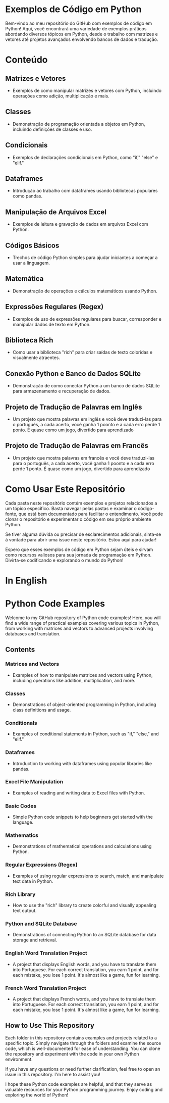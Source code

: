 # Exemplos de Código em Python

Bem-vindo ao meu repositório do GitHub com exemplos de código em Python! Aqui, você encontrará uma variedade de exemplos práticos abordando diversos tópicos em Python, desde o trabalho com matrizes e vetores até projetos avançados envolvendo bancos de dados e tradução.

# Conteúdo

## Matrizes e Vetores
- Exemplos de como manipular matrizes e vetores com Python, incluindo operações como adição, multiplicação e mais.

## Classes
- Demonstração de programação orientada a objetos em Python, incluindo definições de classes e uso.

## Condicionais
- Exemplos de declarações condicionais em Python, como "if," "else" e "elif."

## Dataframes
- Introdução ao trabalho com dataframes usando bibliotecas populares como pandas.

## Manipulação de Arquivos Excel
- Exemplos de leitura e gravação de dados em arquivos Excel com Python.

## Códigos Básicos
- Trechos de código Python simples para ajudar iniciantes a começar a usar a linguagem.

## Matemática
- Demonstração de operações e cálculos matemáticos usando Python.

## Expressões Regulares (Regex)
- Exemplos de uso de expressões regulares para buscar, corresponder e manipular dados de texto em Python.

## Biblioteca Rich
- Como usar a biblioteca "rich" para criar saídas de texto coloridas e visualmente atraentes.

## Conexão Python e Banco de Dados SQLite
- Demonstração de como conectar Python a um banco de dados SQLite para armazenamento e recuperação de dados.

## Projeto de Tradução de Palavras em Inglês
- Um projeto que mostra palavras em inglês e você deve traduzi-las para o português, a cada acerto, você ganha 1 poonto e a cada erro perde 1 ponto. É quase como um jogo, divertido para aprendizado

## Projeto de Tradução de Palavras em Francês
- Um projeto que mostra palavras em francês e você deve traduzi-las para o português, a cada acerto, você ganha 1 poonto e a cada erro perde 1 ponto. É quase como um jogo, divertido para aprendizado

# Como Usar Este Repositório

Cada pasta neste repositório contém exemplos e projetos relacionados a um tópico específico. Basta navegar pelas pastas e examinar o código-fonte, que está bem documentado para facilitar o entendimento. Você pode clonar o repositório e experimentar o código em seu próprio ambiente Python.

Se tiver alguma dúvida ou precisar de esclarecimentos adicionais, sinta-se à vontade para abrir uma issue neste repositório. Estou aqui para ajudar!

Espero que esses exemplos de código em Python sejam úteis e sirvam como recursos valiosos para sua jornada de programação em Python. Divirta-se codificando e explorando o mundo do Python!

# In English

# Python Code Examples

Welcome to my GitHub repository of Python code examples! Here, you will find a wide range of practical examples covering various topics in Python, from working with matrices and vectors to advanced projects involving databases and translation.

## Contents

### Matrices and Vectors
- Examples of how to manipulate matrices and vectors using Python, including operations like addition, multiplication, and more.

### Classes
- Demonstrations of object-oriented programming in Python, including class definitions and usage.

### Conditionals
- Examples of conditional statements in Python, such as "if," "else," and "elif."

### Dataframes
- Introduction to working with dataframes using popular libraries like pandas.

### Excel File Manipulation
- Examples of reading and writing data to Excel files with Python.

### Basic Codes
- Simple Python code snippets to help beginners get started with the language.

### Mathematics
- Demonstrations of mathematical operations and calculations using Python.

### Regular Expressions (Regex)
- Examples of using regular expressions to search, match, and manipulate text data in Python.

### Rich Library
- How to use the "rich" library to create colorful and visually appealing text output.

### Python and SQLite Database
- Demonstrations of connecting Python to an SQLite database for data storage and retrieval.

### English Word Translation Project
- A project that displays English words, and you have to translate them into Portuguese. For each correct translation, you earn 1 point, and for each mistake, you lose 1 point. It's almost like a game, fun for learning.
### French Word Translation Project
- A project that displays French words, and you have to translate them into Portuguese. For each correct translation, you earn 1 point, and for each mistake, you lose 1 point. It's almost like a game, fun for learning.

## How to Use This Repository

Each folder in this repository contains examples and projects related to a specific topic. Simply navigate through the folders and examine the source code, which is well-documented for ease of understanding. You can clone the repository and experiment with the code in your own Python environment.

If you have any questions or need further clarification, feel free to open an issue in this repository. I'm here to assist you!

I hope these Python code examples are helpful, and that they serve as valuable resources for your Python programming journey. Enjoy coding and exploring the world of Python!
